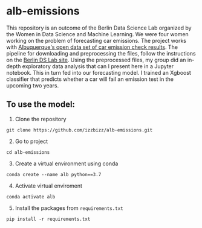 # alb-emissions

This repository is an outcome of the Berlin Data Science Lab organized by the Women in Data Science and Machine Learning. We were four women working on the problem of forecasting car emissions. The project works with [Albuquerque's open data set of car emission check results](http://data.cabq.gov/airquality/vehicleemissions/). The pipeline for downloading and preprocessing the files, follow the instructions on the [Berlin DS Lab site](https://github.com/wimlds/berlin-ds-lab). Using the preprocessed files, my group did an in-depth exploratory data analysis that can I present here in a Jupyter notebook. This in turn fed into our forecasting model. I trained an Xgboost classifier that predicts whether a car will fail an emission test in the upcoming two years.

## To use the model:
1. Clone the repository

`git clone https://github.com/izzbizz/alb-emissions.git`

2. Go to project

`cd alb-emissions`

3. Create a virtual environment using conda

`conda create --name alb python==3.7`

4. Activate virtual enviroment

`conda activate alb`

5. Install the packages from `requirements.txt`

`pip install -r requirements.txt`
